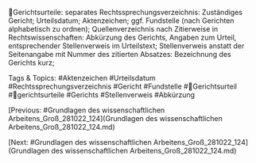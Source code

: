 Gerichtsurteile: separates Rechtssprechungsverzeichnis: Zuständiges Gericht; 
Urteilsdatum; Aktenzeichen; ggf. Fundstelle (nach Gerichten alphabetisch zu ordnen); 
Quellenverzeichnis nach Zitierweise in Rechtswissenschaften: Abkürzung des Gerichts, 
Angaben zum Urteil, entsprechender Stellenverweis im Urteilstext; Stellenverweis anstatt 
der Seitenangabe mit Nummer des zitierten Absatzes: Bezeichnung des Gerichts kurz; 

   Tags & Topics:
   #Aktenzeichen
   #Urteilsdatum
   #Rechtssprechungsverzeichnis
   #Gericht
   #Fundstelle
   #Gerichtsurteil
   #gerichtsurteile
   #Gerichts
   #Stellenverweis
   #Abkürzung

[Previous: #Grundlagen des wissenschaftlichen Arbeitens_Groß_281022_124](Grundlagen des wissenschaftlichen Arbeitens_Groß_281022_124.md)

[Next: #Grundlagen des wissenschaftlichen Arbeitens_Groß_281022_124](Grundlagen des wissenschaftlichen Arbeitens_Groß_281022_124.md)